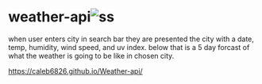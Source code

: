 # weather-api![ss](img.png/sc?raw=true )
when user enters city in search bar they are presented the city with a date, temp, humidity, wind speed, and uv index. below that is a 5 day forcast of what  the weather is going to be like in chosen city.

https://caleb6826.github.io/Weather-api/